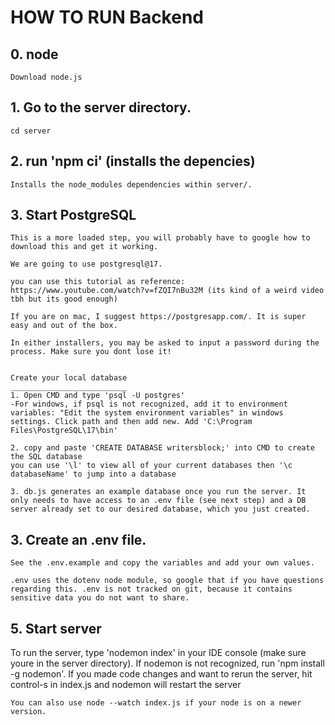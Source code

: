 # HOW TO RUN Backend

## 0. node
    Download node.js


## 1. Go to the server directory.

    cd server

## 2. run 'npm ci' (installs the depencies)

    Installs the node_modules dependencies within server/.


## 3. Start PostgreSQL

    This is a more loaded step, you will probably have to google how to download this and get it working.

    We are going to use postgresql@17.

    you can use this tutorial as reference:
    https://www.youtube.com/watch?v=fZQI7nBu32M (its kind of a weird video tbh but its good enough)

    If you are on mac, I suggest https://postgresapp.com/. It is super easy and out of the box.

    In either installers, you may be asked to input a password during the process. Make sure you dont lose it!


    Create your local database
    __________________________
    1. Open CMD and type 'psql -U postgres'
    -For windows, if psql is not recognized, add it to environment variables: "Edit the system environment variables" in windows settings. Click path and then add new. Add 'C:\Program Files\PostgreSQL\17\bin'

    2. copy and paste 'CREATE DATABASE writersblock;' into CMD to create the SQL database
    you can use '\l' to view all of your current databases then '\c databaseName' to jump into a database

    3. db.js generates an example database once you run the server. It only needs to have access to an .env file (see next step) and a DB server already set to our desired database, which you just created.

## 3. Create an .env file.
   
    See the .env.example and copy the variables and add your own values.
    
    .env uses the dotenv node module, so google that if you have questions regarding this. .env is not tracked on git, because it contains sensitive data you do not want to share.

## 5. Start server
To run the server, type 'nodemon index' in your IDE console (make sure youre in the server directory). If nodemon is not recognized, run 'npm install -g nodemon'.
    If you made code changes and want to rerun the server, hit control-s in index.js and nodemon will restart the server

    You can also use node --watch index.js if your node is on a newer version.

